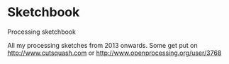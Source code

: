 Sketchbook
==========

Processing sketchbook

All my processing sketches from 2013 onwards. 
Some get put on http://www.cutsquash.com or http://www.openprocessing.org/user/3768
